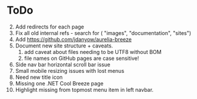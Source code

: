# ToDo

2) Add redirects for each page
3) Fix all old internal refs - search for ( "images", "documentation", "sites")
5) Add https://github.com/jdanyow/aurelia-breeze
6) Document new site structure + caveats.
   1) add caveat about files needing to be UTF8 without BOM
   2) file names on GitHub pages are case sensitive!
7) Side nav bar horizontal scroll bar issue   
8) Small mobile resizing issues with lost menus
9) Need new title icon
10) Missing one .NET Cool Breeze page
11) Highlight missing from topmost menu item in left navbar.
